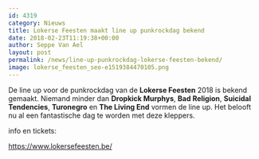 ```yaml
---
id: 4319
category: Nieuws
title: Lokerse Feesten maakt line up punkrockdag bekend
date: 2018-02-23T11:19:38+00:00
author: Seppe Van Ael
layout: post
permalink: /news/line-up-punkrockdag-lokerse-feesten-bekend/
image: lokerse_feesten_seo-e1519384470105.png
---
```

De line up voor de punkrockdag van de **Lokerse Feesten** 2018 is bekend gemaakt. Niemand minder dan **Dropkick Murphys**, **Bad Religion**, **Suicidal Tendencies**, **Turonegro** en **The Living End** vormen de line up. Het belooft nu al een fantastische dag te worden met deze kleppers.

info en tickets:

https://www.lokersefeesten.be/

&nbsp;